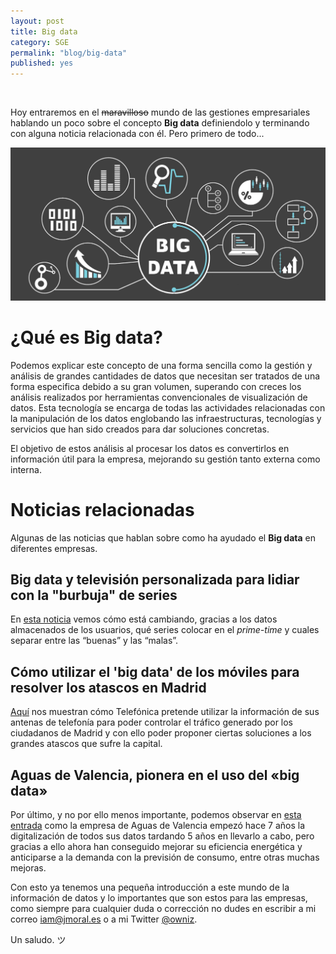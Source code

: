 ```yaml
---
layout: post
title: Big data
category: SGE
permalink: "blog/big-data"
published: yes
---
```


<br>

Hoy entraremos en el ~~maravilloso~~ mundo de las gestiones empresariales hablando un poco sobre el concepto **Big data** definiendolo y terminando con alguna noticia relacionada con él. Pero primero de todo...

![big-data](/assets/img/bigdata/bigdata.jpg "Big data")

# ¿Qué es Big data?

Podemos explicar este concepto de una forma sencilla como la gestión y análisis de grandes cantidades de datos que necesitan ser tratados de una forma especifica debido a su gran volumen, superando con creces los análisis realizados por herramientas convencionales de visualización de datos. Esta tecnología se encarga de todas las actividades relacionadas con la manipulación de los datos englobando las infraestructuras, tecnologías y servicios que han sido creados para dar soluciones concretas.

El objetivo de estos análisis al procesar los datos es convertirlos en información útil para la empresa, mejorando su gestión tanto externa como interna.

# Noticias relacionadas

Algunas de las noticias que hablan sobre como ha ayudado el **Big data** en diferentes empresas.

## Big data y televisión personalizada para lidiar con la "burbuja" de series

En [esta noticia](http://www.bez.es/859463152/Big-data-y-television-personalizada-para-lidiar-con-la-burbuja-de-series.html "Bez.es") vemos cómo está cambiando, gracias a los datos almacenados de los usuarios, qué series colocar en el *prime-time* y cuales separar entre las “buenas” y las “malas”.

## Cómo utilizar el 'big data' de los móviles para resolver los atascos en Madrid

[Aquí](http://www.eldiario.es/hojaderouter/tecnologia/software/atascos-Madrid-big_data-LUCA-Telefonica_0_598090862.html "eldiario.es") nos muestran cómo Telefónica pretende utilizar la información de sus antenas de telefonía para poder controlar el tráfico generado por los ciudadanos de Madrid y con ello poder proponer ciertas soluciones a los grandes atascos que sufre la capital.

## Aguas de Valencia, pionera en el uso del «big data»

Por último, y no por ello menos importante, podemos observar en [esta entrada](http://www.levante-emv.com/suscriptor/mercantil-valenciano/2017/01/08/aguas-valencia-pionera-big-data/1512541.html "levante-emv.com") como la empresa de Aguas de Valencia empezó hace 7 años la digitalización de todos sus datos tardando 5 años en llevarlo a cabo, pero gracias a ello ahora han conseguido mejorar su eficiencia energética y anticiparse a la demanda con la previsión de consumo, entre otras muchas mejoras.

Con esto ya tenemos una pequeña introducción a este mundo de la información de datos y lo importantes que son estos para las empresas, como siempre para cualquier duda o corrección no dudes en escribir a mi correo [iam@jmoral.es](mailto:iam@jmoral.es "iam@jmoral.es") o a mi Twitter [@owniz](https://twitter.com/owniz "Twitter").

Un saludo. ツ
